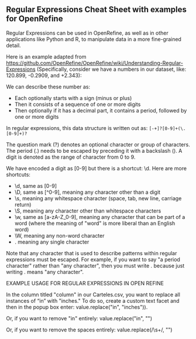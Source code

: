 ## Regular Expressions Cheat Sheet with examples for OpenRefine

Regular Expressions can be used in OpenRefine, as well as in other applications like Python and R, to manipulate data in a more fine-grained detail.

Here is an example adapted from https://github.com/OpenRefine/OpenRefine/wiki/Understanding-Regular-Expressions (Specifically, consider we have a numbers in our dataset, like: 120.899, -0.2909, and +2.343):

We can describe these number as:
* Each optionally starts with a sign (minus or plus)
* Then it consists of a sequence of one or more digits
* Then optionally if it has a decimal part, it contains a period, followed by one or more digits

In regular expressions, this data structure is written out as:
`[-+]?[0-9]+(\.[0-9]+)?`
 
The question mark (?) denotes an optional character or group of characters. The period (.) needs to be escaped by preceding it with a backslash (\). A digit is denoted as the range of character from 0 to 9.

We have encoded a digit as [0-9] but there is a shortcut: \d. Here are more shortcuts:

* \d, same as [0-9]
* \D, same as [^0-9], meaning any character other than a digit
* \s, meaning any whitespace character (space, tab, new line, carriage return)
* \S, meaning any character other than whitespace characters
* \w, same as [a-zA-Z_0-9], meaning any character that can be part of a word (where the meaning of "word" is more liberal than an English word)
* \W, meaning any non-word character
* . meaning any single character

Note that any character that is used to describe patterns within regular expressions must be escaped. For example, if you want to say "a period character" rather than "any character", then you must write \. because just writing . means "any character". 

EXAMPLE USAGE FOR REGULAR EXPRESSIONS IN OPEN REFINE

In the column titled "column" in our Carteles.csv, you want to replace all instances of “in” with "inches." To do so, create a custom text facet and then in the popup box enter: value.replace("in", "inches")). 

Or, if you want to remove "in" entirely: value.replace("in", "")

Or, if you want to remove the spaces entirely: value.replace(/\s+/, "")
